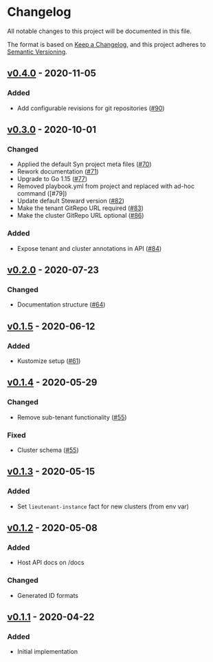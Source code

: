 # Changelog
All notable changes to this project will be documented in this file.

The format is based on [Keep a Changelog](https://keepachangelog.com/en/1.0.0/),
and this project adheres to [Semantic Versioning](https://semver.org/spec/v2.0.0.html).

## [v0.4.0] - 2020-11-05
### Added
- Add configurable revisions for git repositories ([#90])

## [v0.3.0] - 2020-10-01
### Changed
- Applied the default Syn project meta files ([#70])
- Rework documentation ([#71])
- Upgrade to Go 1.15 ([#77])
- Removed playbook.yml from project and replaced with ad-hoc command ([#79])
- Update default Steward version ([#82])
- Make the tenant GitRepo URL required ([#83])
- Make the cluster GitRepo URL optional ([#86])

### Added
- Expose tenant and cluster annotations in API ([#84])

## [v0.2.0] - 2020-07-23
### Changed
- Documentation structure ([#64])

## [v0.1.5] - 2020-06-12
### Added
- Kustomize setup ([#61])

## [v0.1.4] - 2020-05-29
### Changed
- Remove sub-tenant functionality ([#55])

### Fixed
- Cluster schema ([#55])

## [v0.1.3] - 2020-05-15
### Added
- Set `lieutenant-instance` fact for new clusters (from env var)

## [v0.1.2] - 2020-05-08
### Added
- Host API docs on /docs
### Changed
- Generated ID formats

## [v0.1.1] - 2020-04-22
### Added
- Initial implementation

[Unreleased]: https://github.com/projectsyn/lieutenant-api/compare/v0.4.0...HEAD
[v0.1.1]: https://github.com/projectsyn/lieutenant-api/releases/tag/v0.1.1
[v0.1.2]: https://github.com/projectsyn/lieutenant-api/releases/tag/v0.1.2
[v0.1.3]: https://github.com/projectsyn/lieutenant-api/releases/tag/v0.1.3
[v0.1.4]: https://github.com/projectsyn/lieutenant-api/releases/tag/v0.1.4
[v0.1.5]: https://github.com/projectsyn/lieutenant-api/releases/tag/v0.1.5
[v0.1.5]: https://github.com/projectsyn/lieutenant-api/releases/tag/v0.1.5
[v0.2.0]: https://github.com/projectsyn/lieutenant-api/releases/tag/v0.2.0
[v0.3.0]: https://github.com/projectsyn/lieutenant-api/releases/tag/v0.3.0
[v0.4.0]: https://github.com/projectsyn/lieutenant-api/releases/tag/v0.4.0

[#55]: https://github.com/projectsyn/lieutenant-api/pull/55
[#61]: https://github.com/projectsyn/lieutenant-api/pull/61
[#64]: https://github.com/projectsyn/lieutenant-api/pull/64
[#70]: https://github.com/projectsyn/lieutenant-api/pull/70
[#71]: https://github.com/projectsyn/lieutenant-api/pull/71
[#77]: https://github.com/projectsyn/lieutenant-api/pull/77
[#82]: https://github.com/projectsyn/lieutenant-api/pull/82
[#83]: https://github.com/projectsyn/lieutenant-api/pull/83
[#84]: https://github.com/projectsyn/lieutenant-api/pull/84
[#86]: https://github.com/projectsyn/lieutenant-api/pull/86
[#90]: https://github.com/projectsyn/lieutenant-api/pull/90
